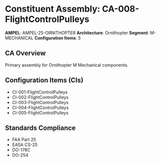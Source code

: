 # Constituent Assembly: CA-008-FlightControlPulleys

**AMPEL**: AMPEL-25-ORNITHOPTER
**Architecture**: Ornithopter
**Segment**: M-MECHANICAL
**Configuration Items**: 5

## CA Overview
Primary assembly for Ornithopter M Mechanical components.

## Configuration Items (CIs)
- CI-001-FlightControlPulleys
- CI-002-FlightControlPulleys
- CI-003-FlightControlPulleys
- CI-004-FlightControlPulleys
- CI-005-FlightControlPulleys

## Standards Compliance
- FAA Part 25
- EASA CS-25
- DO-178C
- DO-254
